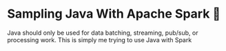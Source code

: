 # Sampling Java With Apache Spark :star2:
Java should only be used for data batching, streaming, pub/sub, or processing work. This is simply me trying to use Java with Spark
